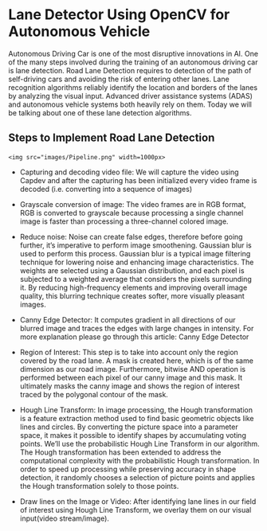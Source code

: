 # Lane Detector Using OpenCV for Autonomous Vehicle
Autonomous Driving Car is one of the most disruptive innovations in AI. One of the many steps involved during the training of an autonomous driving car is lane detection. Road Lane Detection requires to detection of the path of self-driving cars and avoiding the risk of entering other lanes. Lane recognition algorithms reliably identify the location and borders of the lanes by analyzing the visual input. Advanced driver assistance systems (ADAS) and autonomous vehicle systems both heavily rely on them. Today we will be talking about one of these lane detection algorithms.
	
## Steps to Implement Road Lane Detection
	<img src="images/Pipeline.png" width=1000px>
	
- Capturing and decoding video file: We will capture the video using Capdev and after the capturing has been initialized every video frame is decoded (i.e. converting into a sequence of images)

- Grayscale conversion of image: The video frames are in RGB format, RGB is converted to grayscale because processing a single channel image is faster than processing a three-channel colored image.

- Reduce noise: Noise can create false edges, therefore before going further, it’s imperative to perform image smoothening. Gaussian blur is used to perform this process. Gaussian blur is a typical image filtering technique for lowering noise and enhancing image characteristics. The weights are selected using a Gaussian distribution, and each pixel is subjected to a weighted average that considers the pixels surrounding it. By reducing high-frequency elements and improving overall image quality, this blurring technique creates softer, more visually pleasant images.

- Canny Edge Detector: It computes gradient in all directions of our blurred image and traces the edges with large changes in intensity. For more explanation please go through this article: Canny Edge Detector

- Region of Interest: This step is to take into account only the region covered by the road lane. A mask is created here, which is of the same dimension as our road image. Furthermore, bitwise AND operation is performed between each pixel of our canny image and this mask. It ultimately masks the canny image and shows the region of interest traced by the polygonal contour of the mask.

- Hough Line Transform: In image processing, the Hough transformation is a feature extraction method used to find basic geometric objects like lines and circles. By converting the picture space into a parameter space, it makes it possible to identify shapes by accumulating voting points. We’ll use the probabilistic Hough Line Transform in our algorithm. The Hough transformation has been extended to address the computational complexity with the probabilistic Hough transformation. In order to speed up processing while preserving accuracy in shape detection, it randomly chooses a selection of picture points and applies the Hough transformation solely to those points.

- Draw lines on the Image or Video: After identifying lane lines in our field of interest using Hough Line Transform, we overlay them on our visual input(video stream/image).


